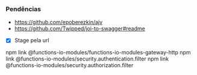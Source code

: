### Pendências

* https://github.com/epoberezkin/ajv
* https://github.com/Twipped/joi-to-swagger#readme

- [x] Stage pela url

npm link @functions-io-modules/functions-io-modules-gateway-http
npm link @functions-io-modules/security.authentication.filter
npm link @functions-io-modules/security.authorization.filter